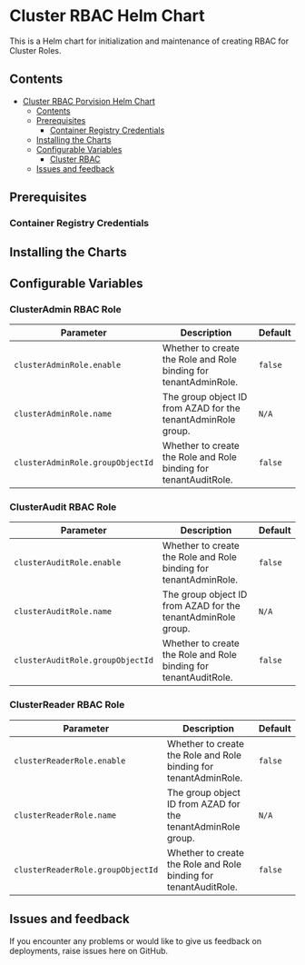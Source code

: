 # Cluster RBAC Helm Chart

This is a Helm chart for initialization and maintenance of creating RBAC for Cluster Roles.

## Contents

- [Cluster RBAC Porvision Helm Chart](#cluster-rbac-helm-chart)
  - [Contents](#contents)
  - [Prerequisites](#prerequisites)
    - [Container Registry Credentials](#container-registry-credentials)
  - [Installing the Charts](#installing-the-charts)
  - [Configurable Variables](#configurable-variables)
    - [Cluster RBAC](#cluster-rbac)
  - [Issues and feedback](#issues-and-feedback)

## Prerequisites

### Container Registry Credentials

## Installing the Charts

## Configurable Variables

### ClusterAdmin RBAC Role

| Parameter                         | Description                          | Default                                                                      |
| --------------------------------- | ------------------------------------ | ---------------------------------------------------------------------------- |
| `clusterAdminRole.enable`               | Whether to create the Role and Role binding for tenantAdminRole.    | `false`                                                                 |
| `clusterAdminRole.name`               | The group object ID from AZAD for the tenantAdminRole group.  | `N/A`       |
| `clusterAdminRole.groupObjectId`              | Whether to create the Role and Role binding for tenantAuditRole. |   `false`                                                                                                                              

### ClusterAudit RBAC Role

| Parameter                         | Description                          | Default                                                                      |
| --------------------------------- | ------------------------------------ | ---------------------------------------------------------------------------- |
| `clusterAuditRole.enable`               | Whether to create the Role and Role binding for tenantAdminRole.    | `false`                                                                 |
| `clusterAuditRole.name`               | The group object ID from AZAD for the tenantAdminRole group.  | `N/A`                                                                   |
| `clusterAuditRole.groupObjectId`               | Whether to create the Role and Role binding for tenantAuditRole.    | `false`                                                                   |



### ClusterReader RBAC Role

| Parameter                         | Description                          | Default                                                                      |
| --------------------------------- | ------------------------------------ | ---------------------------------------------------------------------------- |
| `clusterReaderRole.enable`               | Whether to create the Role and Role binding for tenantAdminRole.    | `false`                                                                 |
| `clusterReaderRole.name`               | The group object ID from AZAD for the tenantAdminRole group.  | `N/A`                                                                   |
| `clusterReaderRole.groupObjectId`               | Whether to create the Role and Role binding for tenantAuditRole.    | `false`                                                                   |                                                                  |


## Issues and feedback

If you encounter any problems or would like to give us feedback on deployments, raise issues here on GitHub.